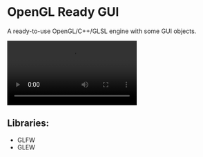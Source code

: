 # OpenGL Ready GUI

A ready-to-use OpenGL/C++/GLSL engine with some GUI objects.

![Image](https://i.imgur.com/VUqNfwY.mp4)

## Libraries:

* GLFW
* GLEW